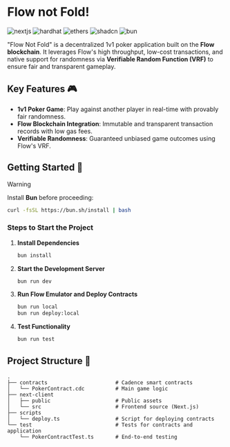 # Flow not Fold!

![nextjs][nextjs] ![hardhat][hardhat] ![ethers][ethers] ![shadcn][shadcn] ![bun][bun]

"Flow Not Fold" is a decentralized 1v1 poker application built on the **Flow blockchain**. It leverages Flow's high throughput, low-cost transactions, and native support for randomness via **Verifiable Random Function (VRF)** to ensure fair and transparent gameplay.

## Key Features 🎮

- **1v1 Poker Game**: Play against another player in real-time with provably fair randomness.
- **Flow Blockchain Integration**: Immutable and transparent transaction records with low gas fees.
- **Verifiable Randomness**: Guaranteed unbiased game outcomes using Flow's VRF.

## Getting Started 🚀

> [!WARNING]
> Install **Bun** before proceeding:
>
> ```bash
> curl -fsSL https://bun.sh/install | bash
> ```

### Steps to Start the Project

1. **Install Dependencies**

   ```bash
   bun install
   ```

2. **Start the Development Server**

   ```bash
   bun run dev
   ```

3. **Run Flow Emulator and Deploy Contracts**

   ```bash
   bun run local
   bun run deploy:local
   ```

4. **Test Functionality**
   ```bash
   bun run test
   ```

## Project Structure 🌴

```
.
├── contracts                      # Cadence smart contracts
│   └── PokerContract.cdc          # Main game logic
├── next-client
│   ├── public                     # Public assets
│   └── src                        # Frontend source (Next.js)
├── scripts
│   └── deploy.ts                  # Script for deploying contracts
└── test                           # Tests for contracts and application
    └── PokerContractTest.ts       # End-to-end testing
```

[nextjs]: https://img.shields.io/badge/Next.js-000000?style=for-the-badge&logo=next.js&logoColor=white
[hardhat]: https://img.shields.io/badge/Hardhat-f0d614?style=for-the-badge&logo=hardhat&logoColor=white
[ethers]: https://img.shields.io/badge/ethers.js-6651FF?style=for-the-badge&logo=ethereum&logoColor=white
[shadcn]: https://img.shields.io/badge/shadcn/ui-000000?style=for-the-badge&logo=shadcn/ui&logoColor=white
[bun]: https://img.shields.io/badge/Bun-000?logo=bun&logoColor=fff&style=for-the-badge
